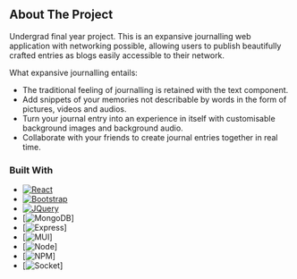 <!-- ABOUT THE PROJECT -->
## About The Project

Undergrad final year project.
This is an expansive journalling web application with networking possible, allowing users to publish beautifully crafted entries as blogs easily accessible to their network.

What expansive journalling entails:
* The traditional feeling of journalling is retained with the text component.
* Add snippets of your memories not describable by words in the form of pictures, videos and audios.
* Turn your journal entry into an experience in itself with customisable background images and background audio.
* Collaborate with your friends to create journal entries together in real time.




### Built With

* [![React][React.js]][React-url]
* [![Bootstrap][Bootstrap.com]][Bootstrap-url]
* [![JQuery][JQuery.com]][JQuery-url]
* [![MongoDB][MongoDB.com]]
* [![Express][Express.js]]
* [![MUI][Material.ui]]
* [![Node][Node.js]]
* [![NPM][NPM.com]]
* [![Socket][Socket.io]]



<!-- MARKDOWN LINKS & IMAGES -->
[React.js]: https://img.shields.io/badge/React-20232A?style=for-the-badge&logo=react&logoColor=61DAFB
[React-url]: https://reactjs.org/
[Bootstrap.com]: https://img.shields.io/badge/Bootstrap-563D7C?style=for-the-badge&logo=bootstrap&logoColor=white
[Bootstrap-url]: https://getbootstrap.com
[JQuery.com]: https://img.shields.io/badge/jQuery-0769AD?style=for-the-badge&logo=jquery&logoColor=white
[JQuery-url]: https://jquery.com 
[MongoDB.com]: https://img.shields.io/badge/MongoDB-4EA94B?style=for-the-badge&logo=mongodb&logoColor=white
[Express.js]: https://img.shields.io/badge/Express.js-000000?style=for-the-badge&logo=express&logoColor=white
[Material.ui]: https://img.shields.io/badge/Material%20UI-007FFF?style=for-the-badge&logo=mui&logoColor=white
[Node.js]: https://img.shields.io/badge/Node.js-339933?style=for-the-badge&logo=nodedotjs&logoColor=white
[NPM.com]: https://img.shields.io/badge/npm-CB3837?style=for-the-badge&logo=npm&logoColor=white
[Socket.io]: https://img.shields.io/badge/Socket.io-010101?&style=for-the-badge&logo=Socket.io&logoColor=white
[Yarn.com]: https://img.shields.io/badge/Yarn-2C8EBB?style=for-the-badge&logo=yarn&logoColor=white

[CSS.3]: https://img.shields.io/badge/CSS3-1572B6?style=for-the-badge&logo=css3&logoColor=white
[HTML.5]: https://img.shields.io/badge/HTML5-E34F26?style=for-the-badge&logo=html5&logoColor=white
[Javascript]: https://img.shields.io/badge/JavaScript-323330?style=for-the-badge&logo=javascript&logoColor=F7DF1E
[JSON]: https://img.shields.io/badge/json-5E5C5C?style=for-the-badge&logo=json&logoColor=white
